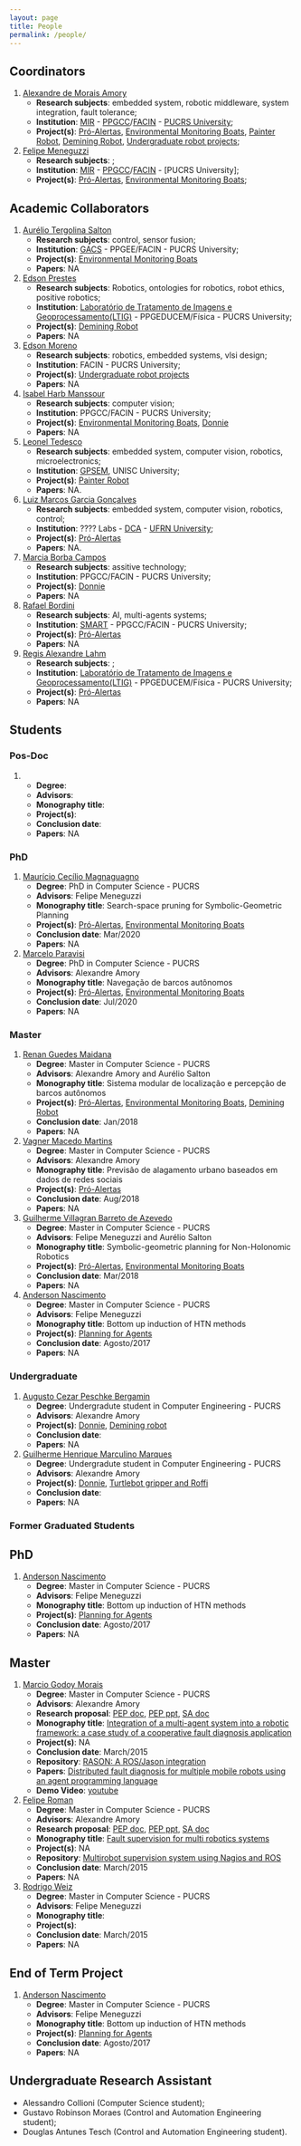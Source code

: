 ```yaml
---
layout: page
title: People
permalink: /people/
---
```


## Coordinators

1. [Alexandre de Morais Amory](http://lattes.cnpq.br/2609000874577720)
    - **Research subjects**: embedded system, robotic middleware, system integration, fault tolerance;
    - **Institution**: [MIR](https://mir-pucrs.github.io/) - [PPGCC](http://www.pucrs.br/facin/ppgcc/)/[FACIN](http://www.pucrs.br/facin) - [PUCRS University](http://www.pucrs.br/);
    - **Project(s)**: [Pró-Alertas](../projects/pro-alertas), [Environmental Monitoring Boats](../projects/pve-boats), [Painter Robot](../projects/instor), [Demining Robot](../projects/hratc), [Undergraduate robot projects](../projects/undergrad-robots);
2. [Felipe Meneguzzi](http://lattes.cnpq.br/5973550650941724)
    - **Research subjects**: ;
    - **Institution**: [MIR](https://mir-pucrs.github.io/) - [PPGCC](http://www.pucrs.br/facin/ppgcc/)/[FACIN](http://www.pucrs.br/facin) - [PUCRS University];
    - **Project(s)**: [Pró-Alertas](../projects/pro-alertas), [Environmental Monitoring Boats](../projects/pve-boats);

    
## Academic Collaborators

1. [Aurélio Tergolina Salton](http://lattes.cnpq.br/7181063742089743)
    - **Research subjects**: control, sensor fusion;
    - **Institution**: [GACS](http://www.feng.pucrs.br/~gacs/) - PPGEE/FACIN - PUCRS University;
    - **Project(s)**: [Environmental Monitoring Boats](../projects/pve-boats)
    - **Papers**: NA
2. [Edson Prestes](http://lattes.cnpq.br/2604911000898464)
    - **Research subjects**: Robotics, ontologies for robotics, robot ethics, positive robotics;
    - **Institution**: [Laboratório de Tratamento de Imagens e Geoprocessamento(LTIG)](http://www.pucrs.br/ffch/lab-geo/) - PPGEDUCEM/Física - PUCRS University;
    - **Project(s)**: [Demining Robot](../projects/hratc)
    - **Papers**: NA
3. [Edson Moreno](http://lattes.cnpq.br/4717801972607133)
    - **Research subjects**: robotics, embedded systems, vlsi design;
    - **Institution**: FACIN - PUCRS University;
    - **Project(s)**: [Undergraduate robot projects](../projects/undergrad-robots)
    - **Papers**: NA
4. [Isabel Harb Manssour](http://lattes.cnpq.br/4904489502853690)
    - **Research subjects**: computer vision;
    - **Institution**: PPGCC/FACIN - PUCRS University;
    - **Project(s)**: [Environmental Monitoring Boats](../projects/pve-boats), [Donnie](../projects/donnie)
    - **Papers**: NA
5. [Leonel Tedesco](http://lattes.cnpq.br/2520175088634553)
    - **Research subjects**: embedded system, computer vision, robotics, microelectronics;
    - **Institution**: [GPSEM](http://inf.unisc.br/gpsem/), UNISC University;
    - **Project(s)**: [Painter Robot](../projects/instor)
    - **Papers**: NA.
6. [Luiz Marcos Garcia Gonçalves](http://lattes.cnpq.br/1562357566810393)
    - **Research subjects**: embedded system, computer vision, robotics, control;
    - **Institution**: ???? Labs - [DCA](http://www.dca.ufrn.br/) - [UFRN University](http:/www.ufrn.br/);
    - **Project(s)**: [Pró-Alertas](../projects/pro-alertas)
    - **Papers**: NA.
7. [Marcia Borba Campos](http://lattes.cnpq.br/3266082770151361)
    - **Research subjects**: assitive technology;
    - **Institution**: PPGCC/FACIN - PUCRS University;
    - **Project(s)**: [Donnie](../projects/donnie)
    - **Papers**: NA
8. [Rafael Bordini](http://lattes.cnpq.br/4589262718627942)
    - **Research subjects**: AI, multi-agents systems;
    - **Institution**: [SMART](https://smart-pucrs.github.io/) - PPGCC/FACIN - PUCRS University;
    - **Project(s)**: [Pró-Alertas](../projects/pro-alertas)
    - **Papers**: NA    
9. [Regis Alexandre Lahm](http://lattes.cnpq.br/0407648694453994)
    - **Research subjects**: ;
    - **Institution**: [Laboratório de Tratamento de Imagens e Geoprocessamento(LTIG)](http://www.pucrs.br/ffch/lab-geo/) - PPGEDUCEM/Física - PUCRS University;
    - **Project(s)**: [Pró-Alertas](../projects/pro-alertas)
    - **Papers**: NA
    
## Students

### Pos-Doc

1. 
    - **Degree**: 
    - **Advisors**: 
    - **Monography title**: 
    - **Project(s)**:
    - **Conclusion date**: 
    - **Papers**: NA 

### PhD

1. [Maurício Cecílio Magnaguagno](http://lattes.cnpq.br/9371795006843888)
    - **Degree**: PhD in Computer Science - PUCRS
    - **Advisors**: Felipe Meneguzzi
    - **Monography title**: Search-space pruning for Symbolic-Geometric Planning 
    - **Project(s)**: [Pró-Alertas](../projects/pro-alertas), [Environmental Monitoring Boats](../projects/pve-boats)
    - **Conclusion date**: Mar/2020
    - **Papers**: NA
2. [Marcelo Paravisi](http://lattes.cnpq.br/3396118494502209)
    - **Degree**: PhD in Computer Science - PUCRS
    - **Advisors**: Alexandre Amory
    - **Monography title**: Navegação de barcos autônomos
    - **Project(s)**: [Pró-Alertas](../projects/pro-alertas), [Environmental Monitoring Boats](../projects/pve-boats)
    - **Conclusion date**: Jul/2020
    - **Papers**: NA
    
### Master

1. [Renan Guedes Maidana](http://lattes.cnpq.br/0303636209545734)
    - **Degree**: Master in Computer Science - PUCRS
    - **Advisors**: Alexandre Amory and Aurélio Salton
    - **Monography title**: Sistema modular de localização e percepção de barcos autônomos
    - **Project(s)**: [Pró-Alertas](../projects/pro-alertas), [Environmental Monitoring Boats](../projects/pve-boats), [Demining Robot](../projects/hratc)
    - **Conclusion date**: Jan/2018
    - **Papers**: NA
1. [Vagner Macedo Martins](http://lattes.cnpq.br/3353898327493243)
    - **Degree**: Master in Computer Science - PUCRS
    - **Advisors**: Alexandre Amory
    - **Monography title**: Previsão de alagamento urbano baseados em dados de redes sociais
    - **Project(s)**: [Pró-Alertas](../projects/pro-alertas)
    - **Conclusion date**: Aug/2018
    - **Papers**: NA
1. [Guilherme Villagran Barreto de Azevedo](http://lattes.cnpq.br/8032574985840371)
    - **Degree**: Master in Computer Science - PUCRS
    - **Advisors**: Felipe Meneguzzi and Aurélio Salton
    - **Monography title**: Symbolic-geometric planning for Non-Holonomic Robotics
    - **Project(s)**: [Pró-Alertas](../projects/pro-alertas), [Environmental Monitoring Boats](../projects/pve-boats)
    - **Conclusion date**: Mar/2018
    - **Papers**: NA
1. [Anderson Nascimento](http://lattes.cnpq.br/2996534200073868)
    - **Degree**: Master in Computer Science - PUCRS
    - **Advisors**: Felipe Meneguzzi
    - **Monography title**: Bottom up induction of HTN methods
    - **Project(s)**: [Planning for Agents](../projects/)
    - **Conclusion date**: Agosto/2017
    - **Papers**: NA
    
### Undergraduate


1. [Augusto Cezar Peschke Bergamin]()
    - **Degree**: Undergradute student in Computer Engineering - PUCRS
    - **Advisors**: Alexandre Amory
    - **Project(s)**: [Donnie](../projects/donnie), [Demining robot](../projects/hratc)
    - **Conclusion date**: 
    - **Papers**: NA
2. [Guilherme Henrique Marculino Marques](http://buscatextual.cnpq.br/buscatextual/visualizacv.do?id=K8705844Y2)
    - **Degree**: Undergradute student in Computer Engineering - PUCRS
    - **Advisors**: Alexandre Amory
    - **Project(s)**: [Donnie](../projects/donnie), [Turtlebot gripper and Roffi](../projects/undergrad-robots)
    - **Conclusion date**: 
    - **Papers**: NA


### Former Graduated Students

## PhD

1. [Anderson Nascimento](http://lattes.cnpq.br/2996534200073868)
    - **Degree**: Master in Computer Science - PUCRS
    - **Advisors**: Felipe Meneguzzi
    - **Monography title**: Bottom up induction of HTN methods
    - **Project(s)**: [Planning for Agents](../projects/project6)
    - **Conclusion date**: Agosto/2017
    - **Papers**: NA

## Master

1. [Marcio Godoy Morais](http://lattes.cnpq.br/8817950522501166)
    - **Degree**: Master in Computer Science - PUCRS
    - **Advisors**: Alexandre Amory
    - **Research proposal**: [PEP doc](../documentation/master_thesis/pep-doc-marcio-godoy-2014.pdf), [PEP ppt](../documentation/master_thesis/pep-ppt-marcio-godoy-2014.pdf), [SA doc](../documentation/master_thesis/sa-marcio-godoy-2014.pdf)
    - **Monography title**: [Integration of a multi-agent system into a robotic framework: a case study of a cooperative fault diagnosis application](http://repositorio.pucrs.br/dspace/handle/10923/7687)
    - **Project(s)**: NA
    - **Conclusion date**: March/2015
    - **Repository**: [RASON: A ROS/Jason integration](https://github.com/lsa-pucrs/rason)
    - **Papers**: [Distributed fault diagnosis for multiple mobile robots using an agent programming language](http://www.meneguzzi.eu/felipe/pubs/icar-ros-jason-2015.pdf)
    - **Demo Video**: [youtube](https://www.youtube.com/watch?v=_0O9KFGzxTY)
2. [Felipe Roman](http://lattes.cnpq.br/8817950522501166)
    - **Degree**: Master in Computer Science - PUCRS
    - **Advisors**: Alexandre Amory
    - **Research proposal**: [PEP doc](../documentation/master_thesis/pep-doc-felipe-roman-2014.pdf), [PEP ppt](../documentation/master_thesis/pep-ppt-felipe-roman-2014.pdf), [SA doc](../documentation/master_thesis/sa-felipe-roman-2014.pdf)
    - **Monography title**: [Fault supervision for multi robotics systems](http://repositorio.pucrs.br/dspace/handle/10923/7732)
    - **Project(s)**: NA
    - **Repository**:  [Multirobot supervision system using Nagios and ROS](https://github.com/lsa-pucrs/multirobot-monitoring)
    - **Conclusion date**: March/2015
    - **Papers**: NA
3. [Rodrigo Weiz]()
    - **Degree**: Master in Computer Science - PUCRS
    - **Advisors**: Felipe Meneguzzi
    - **Monography title**: 
    - **Project(s)**: 
    - **Conclusion date**: March/2015
    - **Papers**: NA
    
## End of Term Project

1. [Anderson Nascimento](http://lattes.cnpq.br/2996534200073868)
    - **Degree**: Master in Computer Science - PUCRS
    - **Advisors**: Felipe Meneguzzi
    - **Monography title**: Bottom up induction of HTN methods
    - **Project(s)**: [Planning for Agents](../projects/)
    - **Conclusion date**: Agosto/2017
    - **Papers**: NA

## Undergraduate Research Assistant

- Alessandro Collioni (Computer Science student);
- Gustavo Robinson Moraes (Control and Automation Engineering student);
- Douglas Antunes Tesch (Control and Automation Engineering student).


